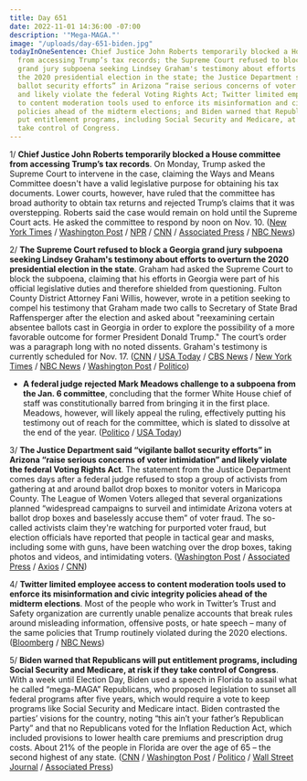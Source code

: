 ```yaml
---
title: Day 651
date: 2022-11-01 14:36:00 -07:00
description: '"Mega-MAGA."'
image: "/uploads/day-651-biden.jpg"
todayInOneSentence: Chief Justice John Roberts temporarily blocked a House committee
  from accessing Trump’s tax records; the Supreme Court refused to block a Georgia
  grand jury subpoena seeking Lindsey Graham's testimony about efforts to overturn
  the 2020 presidential election in the state; the Justice Department said “vigilante
  ballot security efforts” in Arizona “raise serious concerns of voter intimidation”
  and likely violate the federal Voting Rights Act; Twitter limited employee access
  to content moderation tools used to enforce its misinformation and civic integrity
  policies ahead of the midterm elections; and Biden warned that Republicans will
  put entitlement programs, including Social Security and Medicare, at risk if they
  take control of Congress.
---
```


1/ **Chief Justice John Roberts temporarily blocked a House committee from accessing Trump’s tax records**. On Monday, Trump asked the Supreme Court to intervene in the case, claiming the Ways and Means Committee doesn't have a valid legislative purpose for obtaining his tax documents. Lower courts, however, have ruled that the committee has broad authority to obtain tax returns and rejected Trump’s claims that it was overstepping. Roberts said the case would remain on hold until the Supreme Court acts. He asked the committee to respond by noon on Nov. 10. ([New York Times](https://www.nytimes.com/2022/11/01/us/politics/trump-taxes-release-delay.html) / [Washington Post](https://www.washingtonpost.com/politics/2022/11/01/supreme-court-trump-taxes-roberts/) / [NPR](https://www.npr.org/2022/11/01/1133189894/supreme-court-house-way-and-means-trump-tax-records) / [CNN](https://www.cnn.com/2022/11/01/politics/trump-tax-returns-supreme-court-john-roberts/) / [Associated Press](https://apnews.com/article/us-supreme-court-donald-trump-business-john-roberts-congress-1b2241b1ddae3c9bbc7af28f372fe8a0) / [NBC News](https://www.nbcnews.com/politics/supreme-court/chief-justice-roberts-temporarily-blocks-release-trumps-tax-records-ho-rcna55019))

2/ **The Supreme Court refused to block a Georgia grand jury subpoena seeking Lindsey Graham's testimony about efforts to overturn the 2020 presidential election in the state**. Graham had asked the Supreme Court to block the subpoena, claiming that his efforts in Georgia were part of his official legislative duties and therefore shielded from questioning. Fulton County District Attorney Fani Willis, however, wrote in a petition seeking to compel his testimony that Graham made two calls to Secretary of State Brad Raffensperger after the election and asked about "reexamining certain absentee ballots cast in Georgia in order to explore the possibility of a more favorable outcome for former President Donald Trump." The court’s order was a paragraph long with no noted dissents. Graham's testimony is currently scheduled for Nov. 17. ([CNN](https://www.cnn.com/2022/11/01/politics/lindsey-graham-supreme-court/) / [USA Today](https://www.usatoday.com/story/news/politics/2022/11/01/supreme-court-lindsey-graham-georgia-subpoena/10616201002/) / [CBS News](https://www.cbsnews.com/news/supreme-court-lindsey-graham-georgia-grand-jury/) / [New York Times](https://www.nytimes.com/2022/11/01/us/politics/supreme-court-lindsey-graham-georgia.html) / [NBC News](https://www.nbcnews.com/politics/supreme-court/supreme-court-declines-block-subpoena-lindsey-graham-georgia-election-rcna53859) / [Washington Post](https://www.washingtonpost.com/politics/2022/11/01/supreme-court-lindsey-graham-grand-jury-trump/) / [Politico](https://www.politico.com/news/2022/11/01/supreme-court-denies-lindsey-graham-appeal-to-block-subpoena-in-election-subversion-case-00064462))

* **A federal judge rejected Mark Meadows challenge to a subpoena from the Jan. 6 committee**, concluding that the former White House chief of staff was constitutionally barred from bringing it in the first place. Meadows, however, will likely appeal the ruling, effectively putting his testimony out of reach for the committee, which is slated to dissolve at the end of the year. ([Politico](https://www.politico.com/news/2022/10/31/meadows-jan-6-committee-lawsuit-00064354) / [USA Today](https://www.usatoday.com/story/news/politics/2022/11/01/judge-rejects-mark-meadows-challenge-jan-6-subpoena/10658859002/))

3/ **The Justice Department said “vigilante ballot security efforts” in Arizona “raise serious concerns of voter intimidation” and likely violate the federal Voting Rights Act**. The statement from the Justice Department comes days after a federal judge refused to stop a group of activists from gathering at and around ballot drop boxes to monitor voters in Maricopa County. The League of Women Voters alleged that several organizations planned “widespread campaigns to surveil and intimidate Arizona voters at ballot drop boxes and baselessly accuse them” of voter fraud. The so-called activists claim they're watching for purported voter fraud, but election officials have reported that people in tactical gear and masks, including some with guns, have been watching over the drop boxes, taking photos and videos, and intimidating voters. ([Washington Post](https://www.washingtonpost.com/politics/2022/10/31/doj-drop-box-monitoring-arizona/) / [Associated Press](https://apnews.com/article/2022-midterm-elections-voting-rights-phoenix-a4c9d98e4da6eb175ea5eb72a37207ed) / [Axios](https://www.axios.com/2022/10/31/doj-arizona-ballot-watching-voter-intimidation) / [CNN](https://www.cnn.com/2022/10/31/politics/arizona-voter-intimidation-doj/index.html))

4/ **Twitter limited employee access to content moderation tools used to enforce its misinformation and civic integrity policies ahead of the midterm elections**. Most of the people who work in Twitter’s Trust and Safety organization are currently unable penalize accounts that break rules around misleading information, offensive posts, or hate speech – many of the same policies that Trump routinely violated during the 2020 elections. ([Bloomberg](https://www.bloomberg.com/news/articles/2022-11-01/twitter-limits-content-enforcement-tools-as-us-election-looms?sref=MIBMEEoj) / [NBC News](https://www.nbcnews.com/tech/social-media/twitter-safety-chief-confirms-report-froze-content-enforcement-work-el-rcna55020))

5/ **Biden warned that Republicans will put entitlement programs, including Social Security and Medicare, at risk if they take control of Congress**. With a week until Election Day, Biden used a speech in Florida to assail what he called “mega-MAGA” Republicans, who proposed legislation to sunset all federal programs after five years, which would require a vote to keep programs like Social Security and Medicare intact.  Biden contrasted the parties’ visions for the country, noting  “this ain’t your father’s Republican Party” and that no Republicans voted for the Inflation Reduction Act, which included provisions to lower health care premiums and prescription drug costs. About 21% of the people in Florida are over the age of 65 – the second highest of any state. ([CNN](https://www.cnn.com/2022/11/01/politics/joe-biden-florida-midterm-elections/) / [Washington Post](https://www.washingtonpost.com/politics/2022/11/01/election-2022-latest-news/#link-B66FGCZDSFBHBDWY45UTXQXJ5Q) / [Politico](https://www.politico.com/news/2022/11/01/biden-florida-democrats-midterm-election-republicans-00064397) / [Wall Street Journal](https://www.wsj.com/articles/biden-warns-gop-would-slash-social-security-medicare-in-pitch-to-older-voters-11667329464?mod=djemalertNEWS) / [Associated Press](https://apnews.com/article/2022-midterm-elections-biden-health-medicare-prescription-drugs-c7b72474f13c123f2aa022a8335fd9b9))
